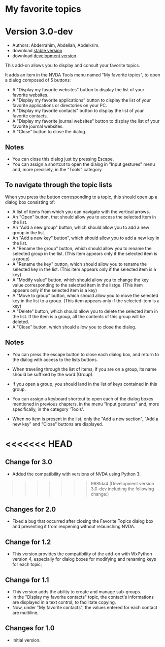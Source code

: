 # My favorite topics #
# Version 3.0-dev #

* Authors: Abderrahim, Abdellah, Abdelkrim.
* download [stable version](https://github.com/abdel792/myFavoriteTopics/releases/download/v3.0/myFavoriteTopics-3.0.nvda-addon)
* download [development version](https://github.com/abdel792/myFavoriteTopics/releases/download/v3.0-dev/myFavoriteTopics-3.0-dev.nvda-addon)

This add-on allows you to display and consult your favorite topics.

It adds an item in the NVDA Tools menu named "My favorite topics", to open a dialog composed of 5 buttons:

* A "Display my favorite websites" button to display the list of your favorite websites.
* A "Display my favorite applications" button to display the list of your favorite applications or directories on your PC.
* A "Display my favorite contacts" button to display the list of your favorite contacts.
* A "Display my favorite journal websites" button to display the list of your favorite journal websites.
* A "Close" button to close the dialog.

## Notes ##

* You can close this dialog just by pressing Escape.
* You can assign a shortcut to open the dialog in "Input gestures" menu and, more precisely, in the "Tools" category.

## To navigate through the topic lists ##

When you press the button corresponding to a topic, this should open up a dialog box consisting of:

* A list of items from which you can navigate with the vertical arrows.
* An "Open" button, that should allow you to access the selected item in the list.
* An "Add a new group" button, which should allow you to add a new group in the list.
* An "Add a new key" button", which should allow you to add a new key in the list.
* A "Rename the group" button, which should allow you to rename the selected group in the list. (This item appears only if the selected item is a group)
* A "Rename the key" button, which should allow you to rename the selected key in the list. (This item appears only if the selected item is a key)
* A "Modify value" button, which should allow you to change the key value corresponding to the selected item in the listge. (This item appears only if the selected item is a key)
* A "Move to group" button, which should allow you to move the selected key in the list to a group. (This item appears only if the selected item is a key)
* A "Delete" button, which should allow you to delete the selected item in the list. If the item is a group, all the contents of this group will be deleted.
* A "Close" button, which should allow you to close the dialog.

## Notes ##

* You can press the escape button to close each dialog box, and return to the dialog with access to the lists buttons.
* When traveling through the list of items, if you are on a group, its name should be suffixed by the word (Group).
* If you open a group, you should land in the list of keys contained in this group.

* You can assign a keyboard shortcut to open each of the dialog boxes mentioned in previous chapters, in the menu "Input gestures" and, more specifically, in the category 'Tools'.
* When no item is present in the list, only the "Add a new section", "Add a new key" and "Close" buttons are displayed.

<<<<<<< HEAD
=======
## Change for 3.0 ##

*	 Added the compatibility with versions of NVDA using Python 3.

>>>>>>> 988fda4 (Development version 3.0-dev including the following change:)
## Changes for 2.0 ##

* Fixed a bug that occurred after closing the Favorite Topics dialog box and preventing it from reopening without relaunching NVDA.

## Change for 1.2 ##

* This version provides the compatibility of the add-on with WxPython version 4, especially for dialog boxes for modifying and renaming keys for each topic;

## Change for 1.1 ##

* This version adds the ability to create and manage sub-groups.
* In the "Display my favorite contacts" topic, the contact's informations are displayed in a text control, to facilitate copying.
* Now, under "My favorite contacts", the values entered for each contact are multiline.

## Changes for 1.0 ##

* Initial version.
